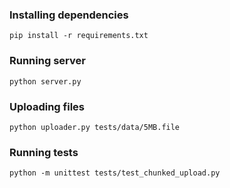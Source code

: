 
### Installing dependencies

```
pip install -r requirements.txt
```

### Running server

```
python server.py
```

### Uploading files

```
python uploader.py tests/data/5MB.file
```

### Running tests

```
python -m unittest tests/test_chunked_upload.py
```
